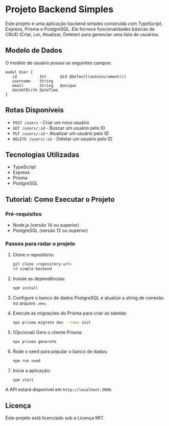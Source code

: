 # Projeto Backend Simples

Este projeto é uma aplicação backend simples construída com TypeScript, Express, Prisma e PostgreSQL. Ele fornece funcionalidades básicas de CRUD (Criar, Ler, Atualizar, Deletar) para gerenciar uma lista de usuários.

## Modelo de Dados

O modelo de usuário possui os seguintes campos:

```prisma
model User {
   id          Int      @id @default(autoincrement())
   username    String
   email       String   @unique
   dateOfBirth DateTime
}
```

## Rotas Disponíveis

- `POST /users` - Criar um novo usuário
- `GET /users/:id` - Buscar um usuário pelo ID
- `PUT /users/:id` - Atualizar um usuário pelo ID
- `DELETE /users/:id` - Deletar um usuário pelo ID

## Tecnologias Utilizadas

- TypeScript
- Express
- Prisma
- PostgreSQL

## Tutorial: Como Executar o Projeto

### Pré-requisitos

- Node.js (versão 14 ou superior)
- PostgreSQL (versão 12 ou superior)

### Passos para rodar o projeto

1. Clone o repositório:
    ```bash
    git clone <repository-url>
    cd simple-backend
    ```

2. Instale as dependências:
    ```bash
    npm install
    ```

3. Configure o banco de dados PostgreSQL e atualize a string de conexão no arquivo `.env`.

4. Execute as migrações do Prisma para criar as tabelas:
    ```bash
    npx prisma migrate dev --name init
    ```

5. (Opcional) Gere o cliente Prisma:
    ```bash
    npx prisma generate
    ```

6. Rode o seed para popular o banco de dados:
    ```bash
    npm run seed
    ```

7. Inicie a aplicação:
    ```bash
    npm start
    ```

A API estará disponível em `http://localhost:3000`.

## Licença

Este projeto está licenciado sob a Licença MIT.
